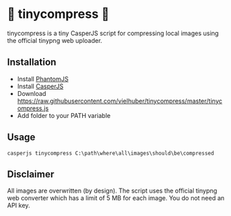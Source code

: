 # 🐘 tinycompress 🐘

tinycompress is a tiny CasperJS script for compressing local images using the official tinypng web uploader.

## Installation

* Install [PhantomJS](http://phantomjs.org/download.html)
* Install [CasperJS](http://docs.casperjs.org/en/latest/installation.html)
* Download https://raw.githubusercontent.com/vielhuber/tinycompress/master/tinycompress.js
* Add folder to your PATH variable

## Usage

```
casperjs tinycompress C:\path\where\all\images\should\be\compressed
```

## Disclaimer

All images are overwritten (by design).
The script uses the official tinypng web converter which has a limit of 5 MB for each image.
You do not need an API key.